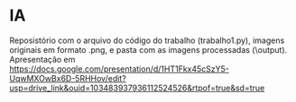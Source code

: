 # IA

Reposistório com o arquivo do código do trabalho (trabalho1.py),
imagens originais em formato .png,
e pasta com as imagens processadas (\output).
Apresentação em https://docs.google.com/presentation/d/1HT1Fkx45cSzY5-UqwMXOwBx6D-5RHHov/edit?usp=drive_link&ouid=103483937936112524526&rtpof=true&sd=true
